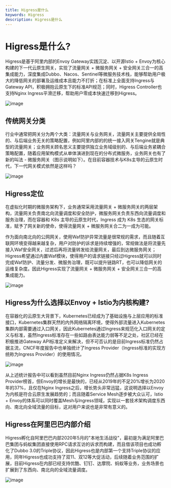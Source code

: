 ```yaml
---
title: Higress是什么
keywords: Higress
description: Higress是什么
---
```


# Higress是什么?

Higress是基于阿里内部的Envoy Gateway实践沉淀、以开源Istio + Envoy为核心构建的下一代云原生网关，实现了流量网关 + 微服务网关 + 安全网关三合一的高集成能力，深度集成Dubbo、Nacos、Sentinel等微服务技术栈，能够帮助用户极大的降低网关的部署及运维成本且能力不打折；在标准上全面支持Ingress与Gateway API，积极拥抱云原生下的标准API规范；同时，Higress Controller也支持Nginx Ingress平滑迁移，帮助用户零成本快速迁移到Higress。

![image](https://img.alicdn.com/imgextra/i4/O1CN01dqXHDi27RhjAtZyNp_!!6000000007794-0-tps-1794-1446.jpg)

## 传统网关分类

行业中通常把网关分为两个大类：流量网关与业务网关，流量网关主要提供全局性的、与后端业务无关的策略配置，例如阿里内部的的统一接入网关Tengine就是典型的流量网关；业务网关顾名思义主要提供独立业务域级别的、与后端业务紧耦合策略配置，随着应用架构模式从单体演进到现在的分布式微服务，业务网关也有了新的叫法 - 微服务网关（图示说明如下）。在目前容器技术与K8s主导的云原生时代，下一代网关模式依然是这样吗？

![image](https://img.alicdn.com/imgextra/i2/O1CN01b5lrN41VXF7SzQtWU_!!6000000002662-0-tps-2116-974.jpg)

## Higress定位

在虚拟化时期的微服务架构下，业务通常采用流量网关 + 微服务网关的两层架构，流量网关负责南北向流量调度和安全防护，微服务网关负责东西向流量调度和服务治理，而在容器和 K8s 主导的云原生时代，Ingress 成为 K8s 生态的网关标准，赋予了网关新的使命，使得流量网关 + 微服务网关合二为一成为可能。

作为面向南北向的公网网关，使用Waf防护异常流量是很常规的需求，而且随着互联网环境变得越来越复杂，用户对防护的诉求是持续增强的，常规做法是将流量先接入Waf安全网关，过滤后再将流量转发给流量网关，最后到达微服务网关；Higress希望通过内置Waf模块，使得用户的请求链接只经过Higress就可以同时完成Waf防护、流量分发、微服务治理，既可以提升链路RT，也可以降低网关的运维复杂度。因此Higress实现了流量网关 + 微服务网关 + 安全网关三合一的高集成能力。

![image](https://img.alicdn.com/imgextra/i1/O1CN01B8h0j41nGRfxtGWfB_!!6000000005062-0-tps-2114-1004.jpg)



## Higress为什么选择以Envoy + Istio为内核构建?

在容器化的云原生大背景下，Kubernetes已经成为了基础设施与上层应用的标准接口，Kubernetes集群天然的内外网络隔离环境，使得外部流量进入Kubernetes集群内部需要通过入口网关，因此Kubernetes通过Ingress来规范化入口网关的定义与标准，虽然Ingress标准存在一些如路由表达能力弱等不足之处，社区已经在积极推进Gateway API标准定义来解决，但不可否认的是目前Ingress标准仍然占据主流，CNCF年度报告中也单独统计了Ingress Provider（Ingress标准的实现方统称为Ingress Provider）的使用情况。

![image](https://img.alicdn.com/imgextra/i2/O1CN01S99fCF1VBG6dqsXoM_!!6000000002614-0-tps-2194-794.jpg)

从上述统计报告中可以看到虽然目前Nginx Ingress仍然占据K8s Ingress Provider榜首，但Envoy的增长是最快的，已经从2019年的不足20%增长为2020年的37%，且仅在Nginx Ingress之后，增长势头非常迅猛，这说明选择以Envoy为内核是符合云原生发展趋势的；而且随着Service Mesh逐步被大众认可，Istio + Envoy的体系可以同时覆盖Mesh与Ingress领域，实现以一套技术架构调度东西向、南北向全域流量的目标，这对用户来说也是非常有意义的。



## Higress在阿里巴巴内部介绍

Higress孵化自阿里巴巴内部2020年5月的"本地生活战役"，最初是为满足阿里巴巴集团与蚂蚁集团直接使用RPC请求互访的诉求而构建，而且借该项目也成功孵化了Dubbo 3.0的Triple协议，因此Higress也是内部第一个支持Triple协议的应用，同年Higress也成功支持了双11、双12等大促活动，后续随着业务范围的扩展，目前Higress在内部已经支持优酷、钉钉、达摩院、蚂蚁等业务，业务场景也扩展到了东西向、南北向的全域流量调度。

![image](https://img.alicdn.com/imgextra/i4/O1CN01x3Ap5B1SEW4rltAQ7_!!6000000002215-0-tps-2398-1220.jpg)